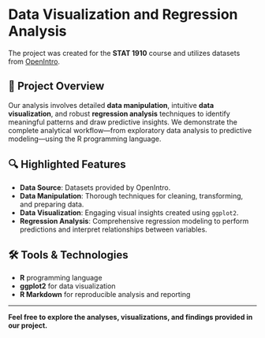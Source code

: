 # Data Visualization and Regression Analysis

The project was created for the **STAT 1910** course and utilizes datasets from [OpenIntro](https://www.openintro.org/data/).

## 📖 Project Overview

Our analysis involves detailed **data manipulation**, intuitive **data visualization**, and robust **regression analysis** techniques to identify meaningful patterns and draw predictive insights. We demonstrate the complete analytical workflow—from exploratory data analysis to predictive modeling—using the R programming language.

## 🔍 Highlighted Features

- **Data Source**: Datasets provided by OpenIntro.
- **Data Manipulation**: Thorough techniques for cleaning, transforming, and preparing data.
- **Data Visualization**: Engaging visual insights created using `ggplot2`.
- **Regression Analysis**: Comprehensive regression modeling to perform predictions and interpret relationships between variables.

## 🛠️ Tools & Technologies

- **R** programming language
- **ggplot2** for data visualization
- **R Markdown** for reproducible analysis and reporting

---

**Feel free to explore the analyses, visualizations, and findings provided in our project.**
